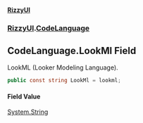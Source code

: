 #### [RizzyUI](index 'index')
### [RizzyUI](RizzyUI 'RizzyUI').[CodeLanguage](RizzyUI.CodeLanguage 'RizzyUI.CodeLanguage')

## CodeLanguage.LookMl Field

LookML (Looker Modeling Language).

```csharp
public const string LookMl = lookml;
```

#### Field Value
[System.String](https://docs.microsoft.com/en-us/dotnet/api/System.String 'System.String')